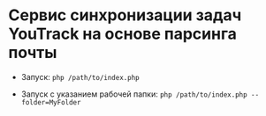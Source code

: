 # Сервис синхронизации задач YouTrack на основе парсинга почты


* Запуск:
`php /path/to/index.php`

* Запуск с указанием рабочей папки:
`php /path/to/index.php --folder=MyFolder`

